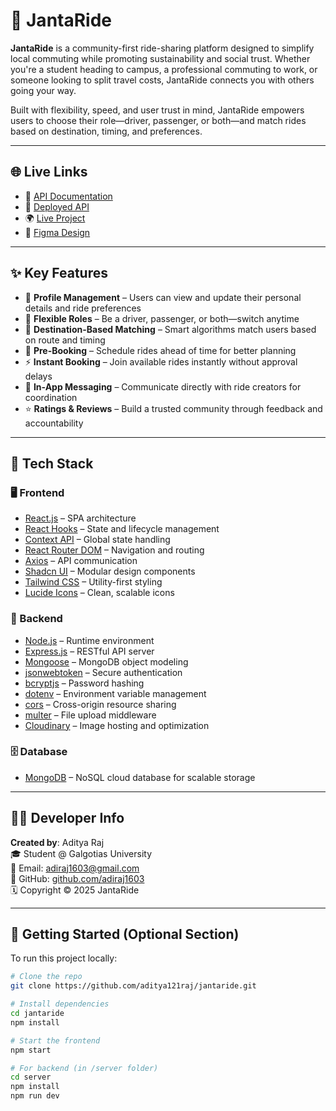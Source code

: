 # 🚗 JantaRide

**JantaRide** is a community-first ride-sharing platform designed to simplify local commuting while promoting sustainability and social trust. Whether you're a student heading to campus, a professional commuting to work, or someone looking to split travel costs, JantaRide connects you with others going your way.

Built with flexibility, speed, and user trust in mind, JantaRide empowers users to choose their role—driver, passenger, or both—and match rides based on destination, timing, and preferences.

---

## 🌐 Live Links

- 📘 [API Documentation](https://documenter.getpostman.com/view/32434659/2s9YymFjCa#e3c94f2d-c0eb-424a-982c-fc94fef0d286)  
- 🚀 [Deployed API](https://rideshare-03wo.onrender.com)  
- 🌍 [Live Project](https://mern-rideshare.netlify.app)  
- 🎨 [Figma Design](https://www.figma.com/file/2n26SV0O36itVbiqIk4rT6/RideShare?type=design&node-id=0%3A1&mode=design&t=qWGHLmTUJOAHSlGL-1)

---

## ✨ Key Features

- 🔐 **Profile Management** – Users can view and update their personal details and ride preferences  
- 🔄 **Flexible Roles** – Be a driver, passenger, or both—switch anytime  
- 📍 **Destination-Based Matching** – Smart algorithms match users based on route and timing  
- 📅 **Pre-Booking** – Schedule rides ahead of time for better planning  
- ⚡ **Instant Booking** – Join available rides instantly without approval delays  
- 💬 **In-App Messaging** – Communicate directly with ride creators for coordination  
- ⭐ **Ratings & Reviews** – Build a trusted community through feedback and accountability

---

## 🧰 Tech Stack

### 🖥️ Frontend
- [React.js](https://www.npmjs.com/package/react) – SPA architecture  
- [React Hooks](https://reactjs.org/docs/hooks-intro.html) – State and lifecycle management  
- [Context API](https://react.dev/reference/react/useContext) – Global state handling  
- [React Router DOM](https://www.npmjs.com/package/react-router-dom) – Navigation and routing  
- [Axios](https://www.npmjs.com/package/axios) – API communication  
- [Shadcn UI](https://ui.shadcn.com) – Modular design components  
- [Tailwind CSS](https://tailwindcss.com/) – Utility-first styling  
- [Lucide Icons](https://lucide.dev/icons/) – Clean, scalable icons

### 🧪 Backend
- [Node.js](https://nodejs.org/en/) – Runtime environment  
- [Express.js](https://www.npmjs.com/package/express) – RESTful API server  
- [Mongoose](https://mongoosejs.com/) – MongoDB object modeling  
- [jsonwebtoken](https://www.npmjs.com/package/jsonwebtoken) – Secure authentication  
- [bcryptjs](https://www.npmjs.com/package/bcryptjs) – Password hashing  
- [dotenv](https://www.npmjs.com/package/dotenv) – Environment variable management  
- [cors](https://www.npmjs.com/package/cors) – Cross-origin resource sharing  
- [multer](https://www.npmjs.com/package/multer) – File upload middleware  
- [Cloudinary](https://cloudinary.com) – Image hosting and optimization

### 🗄️ Database
- [MongoDB](https://www.mongodb.com/) – NoSQL cloud database for scalable storage

---

## 🧑‍💻 Developer Info

**Created by**: Aditya Raj  
🎓 Student @ Galgotias University  
📧 Email: [adiraj1603@gmail.com](mailto:adiraj1603@gmail.com)  
🔗 GitHub: [github.com/adiraj1603](https://github.com/adiraj1603)  
🗓️ Copyright © 2025 JantaRide

---

## 🚀 Getting Started (Optional Section)

To run this project locally:

```bash
# Clone the repo
git clone https://github.com/aditya121raj/jantaride.git

# Install dependencies
cd jantaride
npm install

# Start the frontend
npm start

# For backend (in /server folder)
cd server
npm install
npm run dev
